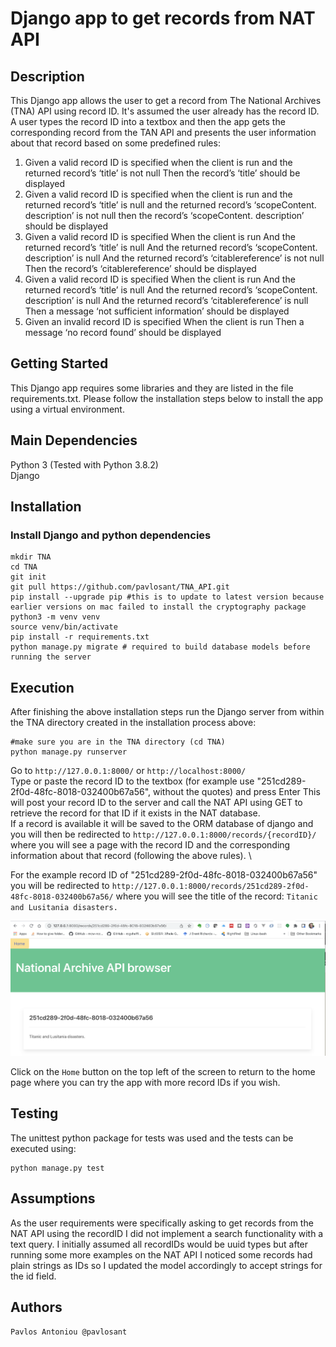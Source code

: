 # Django app to get records from NAT API 



## Description
This Django app allows the user to get a record from The National Archives (TNA) API using record ID. It's assumed the user already has the record ID. 
A user types the record ID into a textbox and then the app gets the corresponding record from the TAN API and presents the user information about that record based on some predefined rules:
1.  Given a valid record ID is specified when the client is run and the returned record’s ‘title’ is not null Then the record’s ‘title’ should be displayed
2. Given a valid record ID is specified when the client is run and the returned record’s ‘title’ is null and the returned record’s ‘scopeContent. description’ is not null then the record’s ‘scopeContent. description’ should be displayed
3. Given a valid record ID is specified
When the client is run
And the returned record’s ‘title’ is null
And the returned record’s ‘scopeContent. description’ is null And the returned record’s ‘citablereference’ is not null
Then the record’s ‘citablereference’ should be displayed
4. Given a valid record ID is specified
When the client is run
And the returned record’s ‘title’ is null
And the returned record’s ‘scopeContent. description’ is null And the returned record’s ‘citablereference’ is null
Then a message ‘not sufficient information’ should be displayed
5. Given an invalid record ID is specified
When the client is run
Then a message ‘no record found’ should be displayed

## Getting Started
This Django app requires some libraries and they are listed in the file requirements.txt. 
Please follow the installation steps below to install the app using a virtual environment. 

## Main Dependencies
Python 3 (Tested with Python 3.8.2) \
Django 

## Installation

### Install Django and python dependencies
```
mkdir TNA
cd TNA
git init
git pull https://github.com/pavlosant/TNA_API.git
pip install --upgrade pip #this is to update to latest version because earlier versions on mac failed to install the cryptography package 
python3 -m venv venv 
source venv/bin/activate
pip install -r requirements.txt
python manage.py migrate # required to build database models before running the server
```

## Execution
After finishing the above installation steps run the Django server from within the TNA directory created in the installation process above:

```
#make sure you are in the TNA directory (cd TNA)
python manage.py runserver
```

Go to `http://127.0.0.1:8000/` or `http://localhost:8000/` \
Type or paste the record ID to the textbox (for example use "251cd289-2f0d-48fc-8018-032400b67a56", without the quotes) and press Enter
This will post your record ID to the server and call the NAT API using GET to retrieve the record for that ID if it exists in the NAT database. \
If a record is available it will be saved to the ORM database of django and you
will then be redirected to
`http://127.0.0.1:8000/records/{recordID}/` where you will see a page with the record ID and the corresponding information about that record (following the above rules). \

For the example record ID of "251cd289-2f0d-48fc-8018-032400b67a56" you will be redirected to 
`http://127.0.0.1:8000/records/251cd289-2f0d-48fc-8018-032400b67a56/`
where you will see the title of the record: `Titanic and Lusitania disasters.`

![Screenshot](img/API_screenshot.png?raw=true "Screenshot of example execution")


Click on the `Home` button on the top left of the screen to return to the home page where you can try the app with more record IDs if you wish. 

## Testing 
The unittest python package for tests was used and the tests can be executed using:
```
python manage.py test

```
## Assumptions
As the user requirements were specifically asking to get records from the NAT API using the recordID I did not implement a search functionality with a text query. 
I initially assumed all recordIDs would be uuid types but after running some more examples on the NAT API I noticed some records had plain strings as IDs so I updated the model accordingly to accept strings for the id field.



## Authors
`Pavlos Antoniou @pavlosant`

